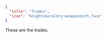 ```json
{ 
  "title": "Trades",
  "icon": "knightsheraldry:weaponsmith_face"
}
```

These are the trades.